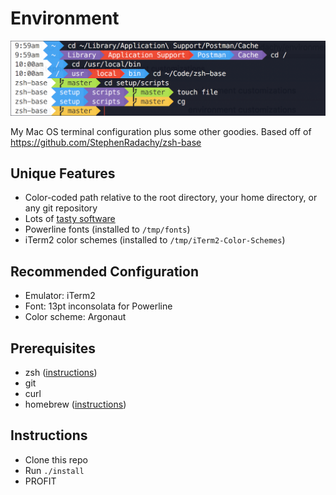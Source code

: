 # Environment

![screenshot](screenshot.png)

My Mac OS terminal configuration plus some other goodies. Based off of https://github.com/StephenRadachy/zsh-base

## Unique Features
- Color-coded path relative to the root directory, your home directory, or any git repository
- Lots of [tasty software](setup/scripts/01-homebrew.zsh)
- Powerline fonts (installed to ```/tmp/fonts```)
- iTerm2 color schemes (installed to ```/tmp/iTerm2-Color-Schemes```)

## Recommended Configuration
- Emulator: iTerm2
- Font: 13pt inconsolata for Powerline
- Color scheme: Argonaut

## Prerequisites
- zsh ([instructions](https://github.com/robbyrussell/oh-my-zsh/wiki/Installing-ZSH))
- git
- curl
- homebrew ([instructions](https://brew.sh/))

## Instructions
- Clone this repo
- Run ```./install```
- PROFIT
